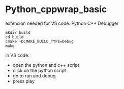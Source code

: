 # Python_cppwrap_basic



extension needed for VS code: Python C++ Debugger



```
mkdir build
cd build
cmake -DCMAKE_BUILD_TYPE=Debug
make
```


in VS code:
- open the python and c++ script
- click on the python script
- go to run and debug 
- press play
